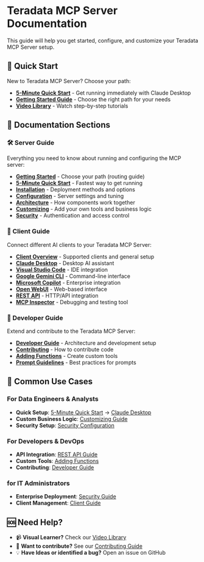 # Teradata MCP Server Documentation

This guide will help you get started, configure, and customize your Teradata MCP Server setup.

## 🚀 Quick Start

New to Teradata MCP Server? Choose your path:

- **[5-Minute Quick Start](server_guide/QUICK_START.md)** - Get running immediately with Claude Desktop
- **[Getting Started Guide](server_guide/GETTING_STARTED.md)** - Choose the right path for your needs
- **[Video Library](VIDEO_LIBRARY.md)** - Watch step-by-step tutorials

## 📖 Documentation Sections

### 🛠 Server Guide
Everything you need to know about running and configuring the MCP server:

- **[Getting Started](server_guide/GETTING_STARTED.md)** - Choose your path (routing guide)
- **[5-Minute Quick Start](server_guide/QUICK_START.md)** - Fastest way to get running
- **[Installation](server_guide/INSTALLATION.md)** - Deployment methods and options
- **[Configuration](server_guide/CONFIGURATION.md)** - Server settings and tuning
- **[Architecture](server_guide/ARCHITECTURE.md)** - How components work together
- **[Customizing](server_guide/CUSTOMIZING.md)** - Add your own tools and business logic
- **[Security](server_guide/SECURITY.md)** - Authentication and access control

### 👥 Client Guide
Connect different AI clients to your Teradata MCP Server:

- **[Client Overview](client_guide/CLIENT_GUIDE.md)** - Supported clients and general setup
- **[Claude Desktop](client_guide/Claude_desktop.md)** - Desktop AI assistant
- **[Visual Studio Code](client_guide/Visual_Studio_Code.md)** - IDE integration
- **[Google Gemini CLI](client_guide/Google_Gemini_CLI.md)** - Command-line interface
- **[Microsoft Copilot](client_guide/Microsoft_copilot.md)** - Enterprise integration
- **[Open WebUI](client_guide/Open_WebUI.md)** - Web-based interface
- **[REST API](client_guide/Rest_API.md)** - HTTP/API integration
- **[MCP Inspector](client_guide/MCP_Inspector.md)** - Debugging and testing tool

### 🔧 Developer Guide
Extend and contribute to the Teradata MCP Server:

- **[Developer Guide](developer_guide/DEVELOPER_GUIDE.md)** - Architecture and development setup
- **[Contributing](developer_guide/CONTRIBUTING.md)** - How to contribute code
- **[Adding Functions](developer_guide/HOW_TO_ADD_YOUR_FUNCTION.md)** - Create custom tools
- **[Prompt Guidelines](developer_guide/PROMPT_DEFINITION_GUIDELINES.md)** - Best practices for prompts

## 🎯 Common Use Cases

### For Data Engineers & Analysts
- **Quick Setup**: [5-Minute Quick Start](server_guide/QUICK_START.md) → [Claude Desktop](client_guide/Claude_desktop.md)
- **Custom Business Logic**: [Customizing Guide](server_guide/CUSTOMIZING.md)
- **Security Setup**: [Security Configuration](server_guide/SECURITY.md)

### For Developers & DevOps
- **API Integration**: [REST API Guide](client_guide/Rest_API.md)
- **Custom Tools**: [Adding Functions](developer_guide/HOW_TO_ADD_YOUR_FUNCTION.md)
- **Contributing**: [Developer Guide](developer_guide/DEVELOPER_GUIDE.md)

### for IT Administrators
- **Enterprise Deployment**: [Security Guide](server_guide/SECURITY.md)
- **Client Management**: [Client Guide](client_guide/CLIENT_GUIDE.md)

## 🆘 Need Help?

- 📹 **Visual Learner?** Check our [Video Library](VIDEO_LIBRARY.md)
- 🤝 **Want to contribute?** See our [Contributing Guide](developer_guide/CONTRIBUTING.md)
- 💡 **Have Ideas or identified a bug?** Open an issue on GitHub